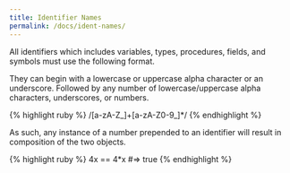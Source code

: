 ```yaml
---
title: Identifier Names
permalink: /docs/ident-names/
---
```


All identifiers which includes variables, types, procedures, fields, and symbols must use the following format.

They can begin with a lowercase or uppercase alpha character or an underscore. Followed by any number of lowercase/uppercase alpha characters, underscores, or numbers.

{% highlight ruby %}
    /[a-zA-Z_]+[a-zA-Z0-9_]*/
{% endhighlight %}

As such, any instance of a number prepended to an identifier will result in composition of the two objects.

{% highlight ruby %}
    4x == 4*x   #=> true
{% endhighlight %}

